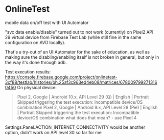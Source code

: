 # OnlineTest
mobile data on/off test with UI Automator

"svc data enable/disable" turned out to not work (currently) on Pixel2 API 29 virtual device from Firebase Test Lab (while still fine in the same configuration on AVD locally).

That's a try-out of an UI Automator for the sake of education, as well as making sure the disabling/enabling itself is not broken in general, but only in the way it's done through adb.

Test execution results: https://console.firebase.google.com/project/onlinetest-3cf88/testlab/histories/bh.25af3c963ed4eb08/matrices/6780097992713160450
On physical device:
> Pixel 2, Google | Android 10.x, API Level 29 (Q) | English | Portrait
> Skipped triggering the test execution: Incompatible device/OS combination
> Pixel 2, Google | Android 9.x, API Level 28 (Pie) | English | Portrait
> Skipped triggering the test execution: Incompatible device/OS combination
what does that mean? - use Pixel 4

Settings.Panel.ACTION_INTERNET_CONNECTIVITY would be another option, didn't work on API level 30 so far for me
